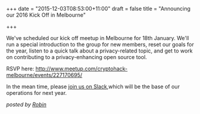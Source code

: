 +++
date = "2015-12-03T08:53:00+11:00"
draft = false
title = "Announcing our 2016 Kick Off in Melbourne"

+++

We've scheduled our kick off meetup in Melbourne for 18th January. We'll run a special introduction to the group for new members, reset our goals for the year, listen to a quick talk about a privacy-related topic, and get to work on contributing to a privacy-enhancing open source tool.

RSVP here: http://www.meetup.com/cryptohack-melbourne/events/227170695/

In the mean time, please [join us on Slack](https://cryptohack.herokuapp.com),which will be the base of our operations for next year. 

*posted by [Robin](http://robindoherty.com)*
